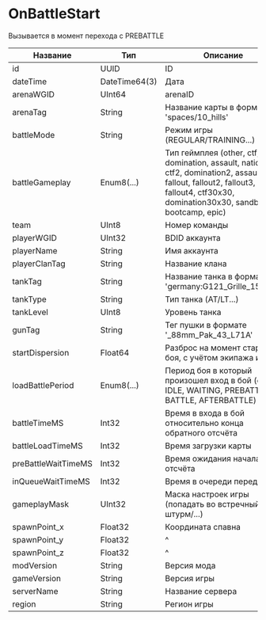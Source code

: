 # OnBattleStart

Вызывается в момент перехода с PREBATTLE

| Название            | Тип           | Описание                                                                                                                                                                        |
| ------------------- | ------------- | ------------------------------------------------------------------------------------------------------------------------------------------------------------------------------- |
| id                  | UUID          | ID                                                                                                                                                                              |
| dateTime            | DateTime64(3) | Дата                                                                                                                                                                            |
| arenaWGID           | UInt64        | arenaID                                                                                                                                                                         |
| arenaTag            | String        | Название карты в формате 'spaces/10_hills'                                                                                                                                      |
| battleMode          | String        | Режим игры (REGULAR/TRAINING...)                                                                                                                                                |
| battleGameplay      | Enum8(...)    | Тип геймплея (other, ctf, domination, assault, nations, ctf2, domination2, assault2, fallout, fallout2, fallout3, fallout4, ctf30x30, domination30x30, sandbox, bootcamp, epic) |
| team                | UInt8         | Номер команды                                                                                                                                                                   |
| playerWGID          | UInt32        | BDID аккаунта                                                                                                                                                                   |
| playerName          | String        | Имя аккаунта                                                                                                                                                                    |
| playerClanTag       | String        | Название клана                                                                                                                                                                  |
| tankTag             | String        | Название танка в формате 'germany:G121_Grille_15_L63'                                                                                                                           |
| tankType            | String        | Тип танка (AT/LT...)                                                                                                                                                            |
| tankLevel           | UInt8         | Уровень танка                                                                                                                                                                   |
| gunTag              | String        | Тег пушки в формате '_88mm_Pak_43_L71A'                                                                                                                                         |
| startDispersion     | Float64       | Разброс на момент старта боя, с учётом экипажа и ттх                                                                                                                            |
| loadBattlePeriod    | Enum8(...)    | Период боя в который произошел вход в бой (other, IDLE, WAITING, PREBATTLE, BATTLE, AFTERBATTLE)                                                                                |
| battleTimeMS        | Int32         | Время в входа в бой относительно конца обратного отсчёта                                                                                                                        |
| battleLoadTimeMS    | Int32         | Время загрузки карты                                                                                                                                                            |
| preBattleWaitTimeMS | Int32         | Время ожидания начала отсчёта                                                                                                                                                   |
| inQueueWaitTimeMS   | Int32         | Время в очереди перед боем                                                                                                                                                      |
| gameplayMask        | UInt32        | Маска настроек игры (попадать во встречный/штурм/...)                                                                                                                           |
| spawnPoint_x        | Float32       | Координата спавна                                                                                                                                                               |
| spawnPoint_y        | Float32       | ^                                                                                                                                                                               |
| spawnPoint_z        | Float32       | ^                                                                                                                                                                               |
| modVersion          | String        | Версия мода                                                                                                                                                                     |
| gameVersion         | String        | Версия игры                                                                                                                                                                     |
| serverName          | String        | Название сервера                                                                                                                                                                |
| region              | String        | Регион игры                                                                                                                                                                     |

